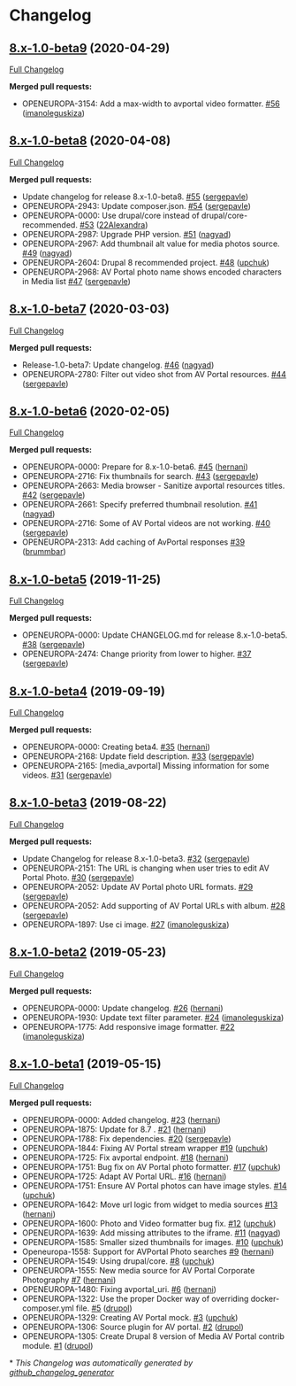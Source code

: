 # Changelog

## [8.x-1.0-beta9](https://github.com/openeuropa/media_avportal/tree/8.x-1.0-beta9) (2020-04-29)

[Full Changelog](https://github.com/openeuropa/media_avportal/compare/8.x-1.0-beta8...8.x-1.0-beta9)

**Merged pull requests:**

- OPENEUROPA-3154: Add a max-width to avportal video formatter. [\#56](https://github.com/openeuropa/media_avportal/pull/56) ([imanoleguskiza](https://github.com/imanoleguskiza))

## [8.x-1.0-beta8](https://github.com/openeuropa/media_avportal/tree/8.x-1.0-beta8) (2020-04-08)

[Full Changelog](https://github.com/openeuropa/media_avportal/compare/8.x-1.0-beta7...8.x-1.0-beta8)

**Merged pull requests:**

- Update changelog for release 8.x-1.0-beta8. [\#55](https://github.com/openeuropa/media_avportal/pull/55) ([sergepavle](https://github.com/sergepavle))
- OPENEUROPA-2943: Update composer.json. [\#54](https://github.com/openeuropa/media_avportal/pull/54) ([sergepavle](https://github.com/sergepavle))
- OPENEUROPA-0000: Use drupal/core instead of drupal/core-recommended. [\#53](https://github.com/openeuropa/media_avportal/pull/53) ([22Alexandra](https://github.com/22Alexandra))
- OPENEUROPA-2987: Upgrade PHP version. [\#51](https://github.com/openeuropa/media_avportal/pull/51) ([nagyad](https://github.com/nagyad))
- OPENEUROPA-2967: Add thumbnail alt value for media photos source. [\#49](https://github.com/openeuropa/media_avportal/pull/49) ([nagyad](https://github.com/nagyad))
- OPENEUROPA-2604: Drupal 8 recommended project. [\#48](https://github.com/openeuropa/media_avportal/pull/48) ([upchuk](https://github.com/upchuk))
- OPENEUROPA-2968: AV Portal photo name shows encoded characters in Media list [\#47](https://github.com/openeuropa/media_avportal/pull/47) ([sergepavle](https://github.com/sergepavle))

## [8.x-1.0-beta7](https://github.com/openeuropa/media_avportal/tree/8.x-1.0-beta7) (2020-03-03)

[Full Changelog](https://github.com/openeuropa/media_avportal/compare/8.x-1.0-beta6...8.x-1.0-beta7)

**Merged pull requests:**

- Release-1.0-beta7: Update changelog. [\#46](https://github.com/openeuropa/media_avportal/pull/46) ([nagyad](https://github.com/nagyad))
- OPENEUROPA-2780: Filter out video shot from AV Portal resources. [\#44](https://github.com/openeuropa/media_avportal/pull/44) ([sergepavle](https://github.com/sergepavle))

## [8.x-1.0-beta6](https://github.com/openeuropa/media_avportal/tree/8.x-1.0-beta6) (2020-02-05)

[Full Changelog](https://github.com/openeuropa/media_avportal/compare/8.x-1.0-beta5...8.x-1.0-beta6)

**Merged pull requests:**

- OPENEUROPA-0000: Prepare for 8.x-1.0-beta6. [\#45](https://github.com/openeuropa/media_avportal/pull/45) ([hernani](https://github.com/hernani))
- OPENEUROPA-2716: Fix thumbnails for search. [\#43](https://github.com/openeuropa/media_avportal/pull/43) ([sergepavle](https://github.com/sergepavle))
- OPENEUROPA-2663: Media browser - Sanitize avportal resources titles. [\#42](https://github.com/openeuropa/media_avportal/pull/42) ([sergepavle](https://github.com/sergepavle))
- OPENEUROPA-2661: Specify preferred thumbnail resolution. [\#41](https://github.com/openeuropa/media_avportal/pull/41) ([nagyad](https://github.com/nagyad))
- OPENEUROPA-2716: Some of AV Portal videos are not working. [\#40](https://github.com/openeuropa/media_avportal/pull/40) ([sergepavle](https://github.com/sergepavle))
- OPENEUROPA-2313: Add caching of AvPortal responses [\#39](https://github.com/openeuropa/media_avportal/pull/39) ([brummbar](https://github.com/brummbar))

## [8.x-1.0-beta5](https://github.com/openeuropa/media_avportal/tree/8.x-1.0-beta5) (2019-11-25)

[Full Changelog](https://github.com/openeuropa/media_avportal/compare/8.x-1.0-beta4...8.x-1.0-beta5)

**Merged pull requests:**

- OPENEUROPA-0000: Update CHANGELOG.md for release 8.x-1.0-beta5. [\#38](https://github.com/openeuropa/media_avportal/pull/38) ([sergepavle](https://github.com/sergepavle))
- OPENEUROPA-2474: Change priority from lower to higher. [\#37](https://github.com/openeuropa/media_avportal/pull/37) ([sergepavle](https://github.com/sergepavle))

## [8.x-1.0-beta4](https://github.com/openeuropa/media_avportal/tree/8.x-1.0-beta4) (2019-09-19)

[Full Changelog](https://github.com/openeuropa/media_avportal/compare/8.x-1.0-beta3...8.x-1.0-beta4)

**Merged pull requests:**

- OPENEUROPA-0000: Creating beta4. [\#35](https://github.com/openeuropa/media_avportal/pull/35) ([hernani](https://github.com/hernani))
- OPENEUROPA-2168: Update field description. [\#33](https://github.com/openeuropa/media_avportal/pull/33) ([sergepavle](https://github.com/sergepavle))
- OPENEUROPA-2165: \[media\_avportal\] Missing information for some videos. [\#31](https://github.com/openeuropa/media_avportal/pull/31) ([sergepavle](https://github.com/sergepavle))

## [8.x-1.0-beta3](https://github.com/openeuropa/media_avportal/tree/8.x-1.0-beta3) (2019-08-22)

[Full Changelog](https://github.com/openeuropa/media_avportal/compare/8.x-1.0-beta2...8.x-1.0-beta3)

**Merged pull requests:**

- Update Changelog for release 8.x-1.0-beta3. [\#32](https://github.com/openeuropa/media_avportal/pull/32) ([sergepavle](https://github.com/sergepavle))
- OPENEUROPA-2151: The URL is changing when user tries to edit AV Portal Photo. [\#30](https://github.com/openeuropa/media_avportal/pull/30) ([sergepavle](https://github.com/sergepavle))
- OPENEUROPA-2052: Update AV Portal photo URL formats. [\#29](https://github.com/openeuropa/media_avportal/pull/29) ([sergepavle](https://github.com/sergepavle))
- OPENEUROPA-2052: Add supporting of AV Portal URLs with album. [\#28](https://github.com/openeuropa/media_avportal/pull/28) ([sergepavle](https://github.com/sergepavle))
- OPENEUROPA-1897: Use ci image. [\#27](https://github.com/openeuropa/media_avportal/pull/27) ([imanoleguskiza](https://github.com/imanoleguskiza))

## [8.x-1.0-beta2](https://github.com/openeuropa/media_avportal/tree/8.x-1.0-beta2) (2019-05-23)

[Full Changelog](https://github.com/openeuropa/media_avportal/compare/8.x-1.0-beta1...8.x-1.0-beta2)

**Merged pull requests:**

- OPENEUROPA-0000: Update changelog. [\#26](https://github.com/openeuropa/media_avportal/pull/26) ([hernani](https://github.com/hernani))
- OPENEUROPA-1930: Update text filter parameter. [\#24](https://github.com/openeuropa/media_avportal/pull/24) ([imanoleguskiza](https://github.com/imanoleguskiza))
- OPENEUROPA-1775: Add responsive image formatter. [\#22](https://github.com/openeuropa/media_avportal/pull/22) ([imanoleguskiza](https://github.com/imanoleguskiza))

## [8.x-1.0-beta1](https://github.com/openeuropa/media_avportal/tree/8.x-1.0-beta1) (2019-05-15)

[Full Changelog](https://github.com/openeuropa/media_avportal/compare/6c909596a85a137052e7764989f197ec54d00bd7...8.x-1.0-beta1)

**Merged pull requests:**

- OPENEUROPA-0000: Added changelog. [\#23](https://github.com/openeuropa/media_avportal/pull/23) ([hernani](https://github.com/hernani))
- OPENEUROPA-1875: Update for 8.7 . [\#21](https://github.com/openeuropa/media_avportal/pull/21) ([hernani](https://github.com/hernani))
- OPENEUROPA-1788: Fix dependencies. [\#20](https://github.com/openeuropa/media_avportal/pull/20) ([sergepavle](https://github.com/sergepavle))
- OPENEUROPA-1844: Fixing AV Portal stream wrapper [\#19](https://github.com/openeuropa/media_avportal/pull/19) ([upchuk](https://github.com/upchuk))
- OPENEUROPA-1725: Fix avportal endpoint. [\#18](https://github.com/openeuropa/media_avportal/pull/18) ([hernani](https://github.com/hernani))
- OPENEUROPA-1751: Bug fix on AV Portal photo formatter. [\#17](https://github.com/openeuropa/media_avportal/pull/17) ([upchuk](https://github.com/upchuk))
- OPENEUROPA-1725: Adapt AV Portal URL. [\#16](https://github.com/openeuropa/media_avportal/pull/16) ([hernani](https://github.com/hernani))
- OPENEUROPA-1751: Ensure AV Portal photos can have image styles. [\#14](https://github.com/openeuropa/media_avportal/pull/14) ([upchuk](https://github.com/upchuk))
- OPENEUROPA-1642: Move url logic from widget to media sources [\#13](https://github.com/openeuropa/media_avportal/pull/13) ([hernani](https://github.com/hernani))
- OPENEUROPA-1600: Photo and Video formatter bug fix. [\#12](https://github.com/openeuropa/media_avportal/pull/12) ([upchuk](https://github.com/upchuk))
- OPENEUROPA-1639: Add missing attributes to the iframe. [\#11](https://github.com/openeuropa/media_avportal/pull/11) ([nagyad](https://github.com/nagyad))
- OPENEUROPA-1585: Smaller sized thumbnails for images. [\#10](https://github.com/openeuropa/media_avportal/pull/10) ([upchuk](https://github.com/upchuk))
- Openeuropa-1558: Support for AVPortal Photo searches [\#9](https://github.com/openeuropa/media_avportal/pull/9) ([hernani](https://github.com/hernani))
- OPENEUROPA-1549: Using drupal/core. [\#8](https://github.com/openeuropa/media_avportal/pull/8) ([upchuk](https://github.com/upchuk))
- OPENEUROPA-1555: New media source for AV Portal Corporate Photography [\#7](https://github.com/openeuropa/media_avportal/pull/7) ([hernani](https://github.com/hernani))
- OPENEUROPA-1480: Fixing avportal\_uri. [\#6](https://github.com/openeuropa/media_avportal/pull/6) ([hernani](https://github.com/hernani))
- OPENEUROPA-1322: Use the proper Docker way of overriding docker-composer.yml file.  [\#5](https://github.com/openeuropa/media_avportal/pull/5) ([drupol](https://github.com/drupol))
- OPENEUROPA-1329: Creating AV Portal mock. [\#3](https://github.com/openeuropa/media_avportal/pull/3) ([upchuk](https://github.com/upchuk))
- OPENEUROPA-1306: Source plugin for AV portal. [\#2](https://github.com/openeuropa/media_avportal/pull/2) ([drupol](https://github.com/drupol))
- OPENEUROPA-1305: Create Drupal 8 version of Media AV Portal contrib module. [\#1](https://github.com/openeuropa/media_avportal/pull/1) ([drupol](https://github.com/drupol))



\* *This Changelog was automatically generated by [github_changelog_generator](https://github.com/github-changelog-generator/github-changelog-generator)*
